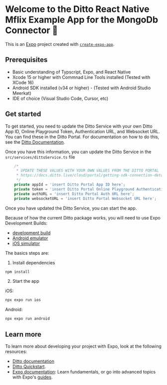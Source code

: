 # Welcome to the Ditto React Native Mflix Example App for the MongoDb Connector 👋

This is an [Expo](https://expo.dev) project created with [`create-expo-app`](https://www.npmjs.com/package/create-expo-app).

## Prerequisites
- Basic understanding of Typscript, Expo, and React Native
- Xcode 15 or higher with Commnad Line Tools installed (Tested with XCode 16)
- Android SDK installed (v34 or higher) - (Tested with Android Studio Meerkat)
- IDE of choice (Visual Studio Code, Cursor, etc)

## Get started
To get started, you need to update the Ditto Service with your own Ditto App ID, Online Playground Token, Authentication URL, and Websocket URL.  You can find these in the Ditto Portal.  For documentation on how to do this, see the [Ditto Documentation](https://docs.ditto.live/cloud/portal/getting-sdk-connection-details).

Once you have this information, you can update the Ditto Service in the `src/services/dittoService.ts` file

```javascript
    /* 
     * UPDATE THESE VALUES WITH YOUR OWN VALUES FROM THE DITTO PORTAL
     * https://docs.ditto.live/cloud/portal/getting-sdk-connection-details
     */
    private appId = 'insert Ditto Portal App ID here';
    private token = 'insert Ditto Portal Online Playground Authentication Token here'; 
    private authURL = 'insert Ditto Portal Auth URL here';
    private websocketURL = 'insert Ditto Portal Websocket URL here';
```


Once you have updated the Ditto Service, you can start the app.

Because of how the current Ditto package works,  you will need to use Expo Development Builds:
- [development build](https://docs.expo.dev/develop/development-builds/introduction/)
- [Android emulator](https://docs.expo.dev/workflow/android-studio-emulator/)
- [iOS simulator](https://docs.expo.dev/workflow/ios-simulator/)

The basics steps are:

1. Install dependencies

```bash
npm install
```

2. Start the app

iOS:
```bash
npx expo run ios
```

Android:
```bash
npx expo run android
```

## Learn more

To learn more about developing your project with Expo, look at the following resources:

- [Ditto documentation](https://docs.ditto.live/sdk/latest/install-guides/react-native)
- [Ditto Quickstart](https://docs.ditto.live/sdk/latest/quickstarts/react-native).
- [Expo documentation](https://docs.expo.dev/): Learn fundamentals, or go into advanced topics with Expo's [guides](https://docs.expo.dev/guides).
